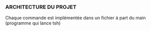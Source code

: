 ### ARCHITECTURE DU PROJET  

Chaque commande est implémentée dans un fichier à part du main (programme qui lance tsh)
